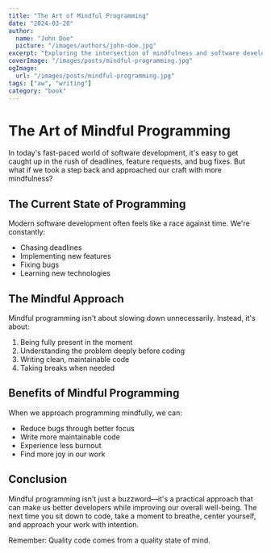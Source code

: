 ```yaml
---
title: "The Art of Mindful Programming"
date: "2024-03-20"
author:
  name: "John Doe"
  picture: "/images/authors/john-doe.jpg"
excerpt: "Exploring the intersection of mindfulness and software development, and how being present can make you a better programmer."
coverImage: "/images/posts/mindful-programming.jpg"
ogImage:
  url: "/images/posts/mindful-programming.jpg"
tags: ["aw", "writing"]
category: "book"
---
```


# The Art of Mindful Programming

In today's fast-paced world of software development, it's easy to get caught up in the rush of deadlines, feature requests, and bug fixes. But what if we took a step back and approached our craft with more mindfulness?

## The Current State of Programming

Modern software development often feels like a race against time. We're constantly:
- Chasing deadlines
- Implementing new features
- Fixing bugs
- Learning new technologies

## The Mindful Approach

Mindful programming isn't about slowing down unnecessarily. Instead, it's about:
1. Being fully present in the moment
2. Understanding the problem deeply before coding
3. Writing clean, maintainable code
4. Taking breaks when needed

## Benefits of Mindful Programming

When we approach programming mindfully, we can:
- Reduce bugs through better focus
- Write more maintainable code
- Experience less burnout
- Find more joy in our work

## Conclusion

Mindful programming isn't just a buzzword—it's a practical approach that can make us better developers while improving our overall well-being. The next time you sit down to code, take a moment to breathe, center yourself, and approach your work with intention.

Remember: Quality code comes from a quality state of mind. 